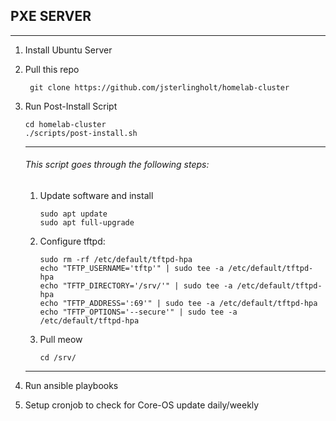 ## PXE SERVER
---

1.  Install Ubuntu Server
2. Pull this repo
    >
        git clone https://github.com/jsterlingholt/homelab-cluster

3.  Run Post-Install Script
    >
        cd homelab-cluster
        ./scripts/post-install.sh
    ---

    ###### This script goes through the following steps:
    
    
    1.  Update software and install 
        >
            sudo apt update
            sudo apt full-upgrade

    2.  Configure tftpd:
        >
            sudo rm -rf /etc/default/tftpd-hpa
            echo "TFTP_USERNAME='tftp'" | sudo tee -a /etc/default/tftpd-hpa
            echo "TFTP_DIRECTORY='/srv/'" | sudo tee -a /etc/default/tftpd-hpa
            echo "TFTP_ADDRESS=':69'" | sudo tee -a /etc/default/tftpd-hpa
            echo "TFTP_OPTIONS='--secure'" | sudo tee -a /etc/default/tftpd-hpa
    
    3.  Pull meow
        >
            cd /srv/
            
    ---


4. Run ansible playbooks
5. Setup cronjob to check for Core-OS update daily/weekly